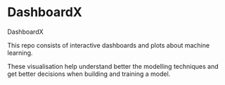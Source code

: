 # DashboardX

DashboardX

This repo consists of interactive dashboards and plots about machine learning.

These visualisation help understand better the modelling techniques and get better decisions when building and training a model.
